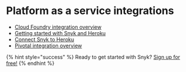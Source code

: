 # Platform as a service integrations

* [Cloud Foundry integration overview](cloud-foundry-integration-overview.md)
* [Getting started with Snyk and Heroku](getting-started-with-snyk-and-heroku.md)
* [Connect Snyk to Heroku](connect-snyk-to-heroku.md)
* [Pivotal integration overview](pivotal-integration-overview.md)

{% hint style="success" %}
Ready to get started with Snyk? [Sign up for free!](https://snyk.io/login?cta=sign-up&loc=footer&page=support_docs_page)
{% endhint %}

